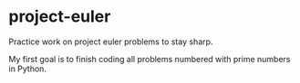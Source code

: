 # project-euler
Practice work on project euler problems to stay sharp.

My first goal is to finish coding all problems numbered with prime numbers in Python.